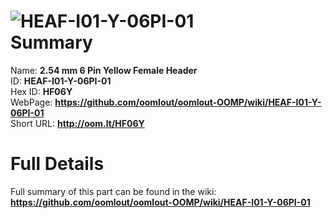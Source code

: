 
![HEAF-I01-Y-06PI-01](https://github.com/oomlout/oomlout-OOMP/blob/master/parts/HEAF-I01-Y-06PI-01/HEAF-I01-Y-06PI-01_420.jpg)   
Summary
=================
  
Name: __2.54 mm 6 Pin Yellow Female Header__    
ID: __HEAF-I01-Y-06PI-01__   
Hex ID: __HF06Y__   
WebPage: __https://github.com/oomlout/oomlout-OOMP/wiki/HEAF-I01-Y-06PI-01__   
Short URL: __http://oom.lt/HF06Y__   

Full Details
==========================
Full summary of this part can be found in the wiki:   
__https://github.com/oomlout/oomlout-OOMP/wiki/HEAF-I01-Y-06PI-01__    

